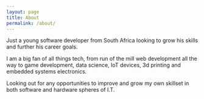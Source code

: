 ```yaml
---
layout: page
title: About
permalink: /about/
---
```


Just a young software developer from South Africa looking to grow his skills 
and further his career goals.

I am a big fan of all things tech, from run of the mill web development 
all the way to game development, data science, IoT devices, 3d printing and 
embedded systems electronics.

Looking out for any opportunities to improve and grow my own skillset
in both software and hardware spheres of I.T.



